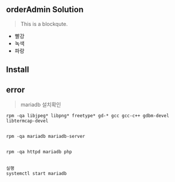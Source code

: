 orderAdmin Solution
-------------
> This is a blockqute.
* 빨강
* 녹색
* 파랑

Install
-------------

error
-------------
> mariadb 설치확인
```
rpm -qa libjpeg* libpng* freetype* gd-* gcc gcc-c++ gdbm-devel libtermcap-devel


rpm -qa mariadb mariadb-server


rpm -qa httpd mariadb php


실행
systemctl start mariadb
```